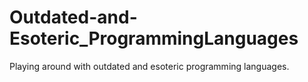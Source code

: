 # Outdated-and-Esoteric_ProgrammingLanguages
Playing around with outdated and esoteric programming languages.
